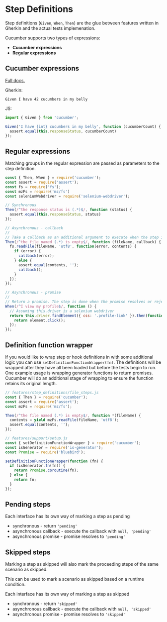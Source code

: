 # Step Definitions

Step definitions (`Given`, `When`, `Then`) are the glue between features written in Gherkin and the actual tests implemenation.

Cucumber supports two types of expressions:

- **Cucumber expressions**
- **Regular expressions**

## Cucumber expressions

[Full docs.](https://cucumber.io/docs/cucumber/cucumber-expressions/)

Gherkin:
```gherkin
Given I have 42 cucumbers in my belly
```

JS:
```js
import { Given } from 'cucumber';

Given('I have {int} cucumbers in my belly', function (cucumberCount) {
  assert.equal(this.responseStatus, cucumberCount)
});
```

## Regular expressions

Matching groups in the regular expression are passed as parameters to the step definition.

```javascript
const { Then, When } = require('cucumber');
const assert = require('assert');
const fs = require('fs');
const mzFs = require('mz/fs')
const seleniumWebdriver = require('selenium-webdriver');

// Synchronous
Then(/^the response status is (.*)$/, function (status) {
  assert.equal(this.responseStatus, status)
});

// Asynchronous - callback
//
// Take a callback as an additional argument to execute when the step is done
Then(/^the file named (.*) is empty$/, function (fileName, callback) {
  fs.readFile(fileName, 'utf8', function(error, contents) {
    if (error) {
      callback(error);
    } else {
      assert.equal(contents, '');
      callback();
    }
  });
});

// Asynchronous - promise
//
// Return a promise. The step is done when the promise resolves or rejects
When(/^I view my profile$/, function () {
  // Assuming this.driver is a selenium webdriver
  return this.driver.findElement({ css: '.profile-link' }).then(function(element) {
    return element.click();
  });
});
```


## Definition function wrapper

If you would like to wrap step or hook definitions in with some additional logic you can use `setDefinitionFunctionWrapper(fn)`. The definitions will be wrapped after they have all been loaded but before the tests begin to run. One example usage is wrapping generator functions to return promises. Cucumber will do an additional stage of wrapping to ensure the function retains its original length.

```javascript
// features/step_definitions/file_steps.js
const { Then } = require('cucumber');
const assert = require('assert');
const mzFs = require('mz/fs');

Then(/^the file named (.*) is empty$/, function *(fileName) {
  contents = yield mzFs.readFile(fileName, 'utf8');
  assert.equal(contents, '');
});

// features/support/setup.js
const { setDefinitionFunctionWrapper } = require('cucumber');
const isGenerator = require('is-generator');
const Promise = require('bluebird');

setDefinitionFunctionWrapper(function (fn) {
  if (isGenerator.fn(fn)) {
    return Promise.coroutine(fn);
  } else {
    return fn;
  }
});
```

## Pending steps

Each interface has its own way of marking a step as pending
* synchronous - return `'pending'`
* asynchronous callback - execute the callback with `null, 'pending'`
* asynchronous promise - promise resolves to `'pending'`

## Skipped steps

Marking a step as skipped will also mark the proceeding steps of the same scenario as skipped.

This can be used to mark a scenario as skipped based on a runtime condition.

Each interface has its own way of marking a step as skipped
* synchronous - return `'skipped'`
* asynchronous callback - execute the callback with `null, 'skipped'`
* asynchronous promise - promise resolves to `'skipped'`
